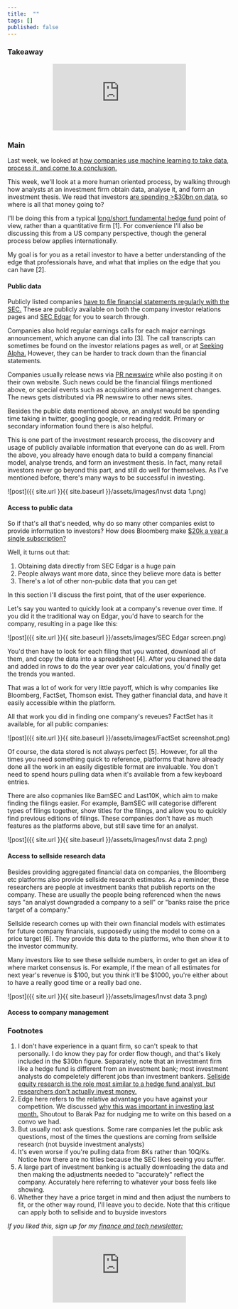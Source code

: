 ```yaml
---
title:  ""  
tags: []
published: false
---
```


### Takeaway

<style>
      .iframe-container {
        overflow: hidden;        
        padding-top: 50%; <!-- Calculated from the aspect ration of the content (in case of 16:9 it is 9/16= 0.5625) -->
        position: relative;
      }
      .iframe-container iframe { 
         border: 0;
         height: 100%; <!-- Finally, width and height are set to 100% so the iframe takes up 100% of the containers space. -->
         left: 0;
         position: absolute;
         top: 0;
         width: 100%;
         display: block;
         margin: 0 auto; <!-- center image -->
      }
      <!-- 4x3 Aspect Ratio -->
      .iframe-container-4x3 {
        padding-top: 75%;
      }
</style> 

<div class="iframe-container-4x3">
  <p align="center"><iframe src="https://avoidboringpeople.substack.com/embed" frameborder="0" scrolling="no"> </iframe></p>
</div>

### Main

Last week, we looked at [how companies use machine learning to take data, process it, and come to a conclusion.](https://avoidboringpeople.substack.com/p/the-next-machine-learning-startup "ML") 

This week, we'll look at a more human oriented process, by walking through how analysts at an investment firm obtain data, analyse it, and form an investment thesis. We read that investors [are spending >$30bn on data](https://www.ft.com/content/222855de-4fbf-11e9-9c76-bf4a0ce37d49 "spend"), so where is all that money going to? 

I'll be doing this from a typical [long/short fundamental hedge fund](https://en.wikipedia.org/wiki/Long/short_equity "LS") point of view, rather than a quantitative firm \[1\]. For convenience I'll also be discussing this from a US company perspective, though the general process below applies internationally.

My goal is for you as a retail investor to have a better understanding of the edge that professionals have, and what that implies on the edge that you can have \[2\].

#### Public data

Publicly listed companies [have to file financial statements regularly with the SEC.](https://www.sec.gov/edgar.shtml "SEC") These are publicly available on both the company investor relations pages and [SEC Edgar](https://www.sec.gov/edgar/searchedgar/companysearch.html "Edgar") for you to search through. 

Companies also hold regular earnings calls for each major earnings announcement, which anyone can dial into \[3\]. The call transcripts can sometimes be found on the investor relations pages as well, or at [Seeking Alpha.](https://seekingalpha.com/earnings/earnings-call-transcripts "SA") However, they can be harder to track down than the financial statements.

Companies usually release news via [PR newswire](https://prnewswire.mediaroom.com/about-pr-newswire "PR") while also posting it on their own website. Such news could be the financial filings mentioned above, or special events such as acquisitions and management changes. The news gets distributed via PR newswire to other news sites.

Besides the public data mentioned above, an analyst would be spending time taking in twitter, googling google, or reading reddit. Primary or secondary information found there is also helpful. 

This is one part of the investment research process, the discovery and usage of publicly available information that everyone can do as well. From the above, you already have enough data to build a company financial model, analyse trends, and form an investment thesis. In fact, many retail investors never go beyond this part, and still do well for themselves. As I've mentioned before, there's many ways to be successful in investing.

![post]({{ site.url }}{{ site.baseurl }}/assets/images/Invst data 1.png)

#### Access to public data

So if that's all that's needed, why do so many other companies exist to provide information to investors? How does Bloomberg make [$20k a year a single subscription?](https://www.vox.com/2020-presidential-election/2019/12/11/21005008/michael-bloomberg-terminal-net-worth-2020 "Bloomberg")

Well, it turns out that:

1. Obtaining data directly from SEC Edgar is a huge pain
2. People always want more data, since they believe more data is better
3. There's a lot of other non-public data that you can get

In this section I'll discuss the first point, that of the user experience.

Let's say you wanted to quickly look at a company's revenue over time. If you did it the traditional way on Edgar, you'd have to search for the company, resulting in a page like this:

![post]({{ site.url }}{{ site.baseurl }}/assets/images/SEC Edgar screen.png)

You'd then have to look for each filing that you wanted, download all of them, and copy the data into a spreadsheet \[4\]. After you cleaned the data and added in rows to do the year over year calculations, you'd finally get the trends you wanted. 

That was a lot of work for very little payoff, which is why companies like Bloomberg, FactSet, Thomson exist. They gather financial data, and have it easily accessible within the platform. 

All that work you did in finding one company's reveues? FactSet has it available, for all public companies:

![post]({{ site.url }}{{ site.baseurl }}/assets/images/FactSet screenshot.png)

Of course, the data stored is not always perfect \[5\]. However, for all the times you need something quick to reference, platforms that have already done all the work in an easily digestible format are invaluable. You don't need to spend hours pulling data when it's available from a few keyboard entries.

There are also copmanies like BamSEC and Last10K, which aim to make finding the filings easier. For example, BamSEC will categorise different types of filings together, show titles for the filings, and allow you to quickly find previous editions of filings. These companies don't have as much features as the platforms above, but still save time for an analyst.

![post]({{ site.url }}{{ site.baseurl }}/assets/images/Invst data 2.png)

#### Access to sellside research data 

Besides providing aggregated financial data on companies, the Bloomberg etc platforms also provide sellside research estimates. As a reminder, these researchers are people at investment banks that publish reports on the company. These are usually the people being referenced when the news says "an analyst downgraded a company to a sell" or "banks raise the price target of a company."

Sellside research comes up with their own financial models with estimates for future company financials, supposedly using the model to come on a price target \[6\]. They provide this data to the platforms, who then show it to the investor community.

Many investors like to see these sellside numbers, in order to get an idea of where market consensus is. For example, if the mean of all estimates for next year's revenue is $100, but you think it'll be $1000, you're either about to have a really good time or a really bad one.

![post]({{ site.url }}{{ site.baseurl }}/assets/images/Invst data 3.png)

#### Access to company management



### Footnotes

1. I don't have experience in a quant firm, so can't speak to that personally. I do know they pay for order flow though, and that's likely included in the $30bn figure. Separately, note that an investment firm like a hedge fund is different from an investment bank; most investment analysts do compeletely different jobs than investment bankers. [Sellside equity research is the role most similar to a hedge fund analyst, but researchers don't actually invest money.](https://avoidboringpeople.substack.com/p/you-dont-want-quality-time-you-want "Sellside") 
2. Edge here refers to the relative advantage you have against your competition. We discussed [why this was important in investing last month.](https://avoidboringpeople.substack.com/p/relatively-speaking-the-billionaire "edge") Shoutout to Barak Paz for nudging me to write on this based on a convo we had.
3. But usually not ask questions. Some rare companies let the public ask questions, most of the times the questions are coming from sellside research (not buyside investment analysts)
4. It's even worse if you're pulling data from 8Ks rather than 10Q/Ks. Notice how there are no titles because the SEC likes seeing you suffer.
5. A large part of investment banking is actually downloading the data and then making the adjustments needed to "accurately" reflect the company. Accurately here referring to whatever your boss feels like showing.
6. Whether they have a price target in mind and then adjust the numbers to fit, or the other way round, I'll leave you to decide. Note that this critique can apply both to sellside and to buyside investors

*If you liked this, sign up for my [finance and tech newsletter:](https://avoidboringpeople.substack.com/ "ABP")*

<div class="iframe-container-4x3">
  <p align="center"><iframe src="https://avoidboringpeople.substack.com/embed" frameborder="0" scrolling="no"> </iframe></p>
</div>
